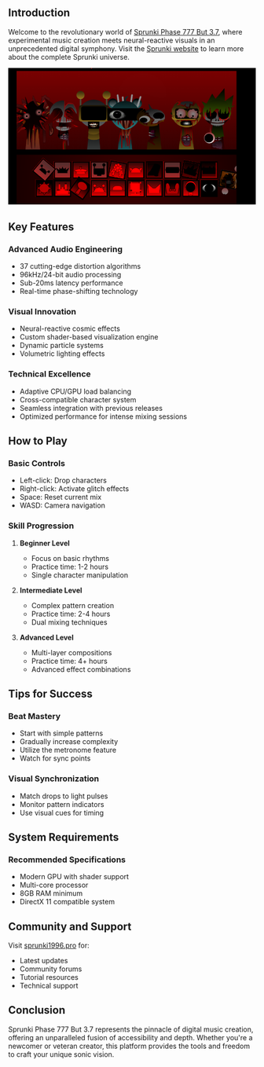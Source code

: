 ## Introduction

Welcome to the revolutionary world of [Sprunki Phase 777 But 3.7](http://sprunki1996.pro/games/sprunki-phase-777-but-3-7), where experimental music creation meets neural-reactive visuals in an unprecedented digital symphony. Visit the [Sprunki website](http://sprunki1996.pro/) to learn more about the complete Sprunki universe.

![Sprunki Phase 777 But 3.7](/Sprunki%20Phase%20777%20But%203.7.png)

## Key Features

### Advanced Audio Engineering

- 37 cutting-edge distortion algorithms
- 96kHz/24-bit audio processing
- Sub-20ms latency performance
- Real-time phase-shifting technology

### Visual Innovation

- Neural-reactive cosmic effects
- Custom shader-based visualization engine
- Dynamic particle systems
- Volumetric lighting effects

### Technical Excellence

- Adaptive CPU/GPU load balancing
- Cross-compatible character system
- Seamless integration with previous releases
- Optimized performance for intense mixing sessions

## How to Play

### Basic Controls

- Left-click: Drop characters
- Right-click: Activate glitch effects
- Space: Reset current mix
- WASD: Camera navigation

### Skill Progression

1. **Beginner Level**

   - Focus on basic rhythms
   - Practice time: 1-2 hours
   - Single character manipulation

2. **Intermediate Level**

   - Complex pattern creation
   - Practice time: 2-4 hours
   - Dual mixing techniques

3. **Advanced Level**
   - Multi-layer compositions
   - Practice time: 4+ hours
   - Advanced effect combinations

## Tips for Success

### Beat Mastery

- Start with simple patterns
- Gradually increase complexity
- Utilize the metronome feature
- Watch for sync points

### Visual Synchronization

- Match drops to light pulses
- Monitor pattern indicators
- Use visual cues for timing

## System Requirements

### Recommended Specifications

- Modern GPU with shader support
- Multi-core processor
- 8GB RAM minimum
- DirectX 11 compatible system

## Community and Support

Visit [sprunki1996.pro](http://sprunki1996.pro/) for:

- Latest updates
- Community forums
- Tutorial resources
- Technical support

## Conclusion

Sprunki Phase 777 But 3.7 represents the pinnacle of digital music creation, offering an unparalleled fusion of accessibility and depth. Whether you're a newcomer or veteran creator, this platform provides the tools and freedom to craft your unique sonic vision.
